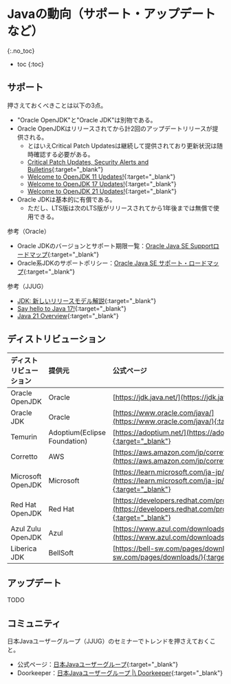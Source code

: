 # Javaの動向（サポート・アップデートなど）
{:.no_toc}

* toc
{:toc}

## サポート
押さえておくべきことは以下の3点。
- "Oracle OpenJDK"と"Oracle JDK"は別物である。
- Oracle OpenJDKはリリースされてから計2回のアップデートリリースが提供される。
  - とはいえCritical Patch Updatesは継続して提供されており更新状況は随時確認する必要がある。
  - [Critical Patch Updates, Security Alerts and Bulletins](https://www.oracle.com/in/security-alerts/){:target="_blank"}
  - [Welcome to OpenJDK 11 Updates!](https://wiki.openjdk.org/display/JDKUpdates/JDK11u){:target="_blank"}
  - [Welcome to OpenJDK 17 Updates!](https://wiki.openjdk.org/display/JDKUpdates/JDK+17u){:target="_blank"}
  - [Welcome to OpenJDK 21 Updates!](https://wiki.openjdk.org/display/JDKUpdates/JDK+21u){:target="_blank"}
- Oracle JDKは基本的に有償である。
  - ただし、LTS版は次のLTS版がリリースされてから1年後までは無償で使用できる。

参考（Oracle）
- Oracle JDKのバージョンとサポート期限一覧：[Oracle Java SE Supportロードマップ](https://www.oracle.com/jp/java/technologies/java-se-support-roadmap.html){:target="_blank"}
- Oracle系JDKのサポートポリシー：[Oracle Java SE サポート・ロードマップ](https://www.oracle.com/a/ocom/docs/oracle-java-se-jp.pdf){:target="_blank"}

参考（JJUG）
- [JDK: 新しいリリースモデル解説](https://www.slideshare.net/oracle4engineer/jdk-102915437){:target="_blank"}
- [Say hello to Java 17!](https://speakerdeck.com/logico_jp/say-hello-to-java-17){:target="_blank"}
- [Java 21 Overview](https://speakerdeck.com/line_developers/java-21-overview){:target="_blank"}

## ディストリビューション
| ディストリビューション | 提供元 | 公式ページ |
| :-- | :-- | :-- |
| Oracle OpenJDK | Oracle | [https://jdk.java.net/](https://jdk.java.net/){:target="_blank"} |
| Oracle JDK | Oracle | [https://www.oracle.com/java/](https://www.oracle.com/java/){:target="_blank"} |
| Temurin | Adoptium(Eclipse Foundation) | [https://adoptium.net/](https://adoptium.net/){:target="_blank"} |
| Corretto | AWS | [https://aws.amazon.com/jp/corretto/](https://aws.amazon.com/jp/corretto/){:target="_blank"} |
| Microsoft OpenJDK | Microsoft | [https://learn.microsoft.com/ja-jp/java/openjdk/](https://learn.microsoft.com/ja-jp/java/openjdk/){:target="_blank"} |
| Red Hat OpenJDK | Red Hat | [https://developers.redhat.com/products/openjdk/overview](https://developers.redhat.com/products/openjdk/overview){:target="_blank"} |
| Azul Zulu OpenJDK | Azul | [https://www.azul.com/downloads/#zulu](https://www.azul.com/downloads/#zulu){:target="_blank"} |
| Liberica JDK | BellSoft | [https://bell-sw.com/pages/downloads/](https://bell-sw.com/pages/downloads/){:target="_blank"} |

## アップデート
TODO

## コミュニティ
日本Javaユーザーグループ（JJUG）のセミナーでトレンドを押さえておくこと。
- 公式ページ：[日本Javaユーザーグループ](https://www.java-users.jp/){:target="_blank"}
- Doorkeeper：[日本Javaユーザーグループ |\ Doorkeeper](https://jjug.doorkeeper.jp/){:target="_blank"}

